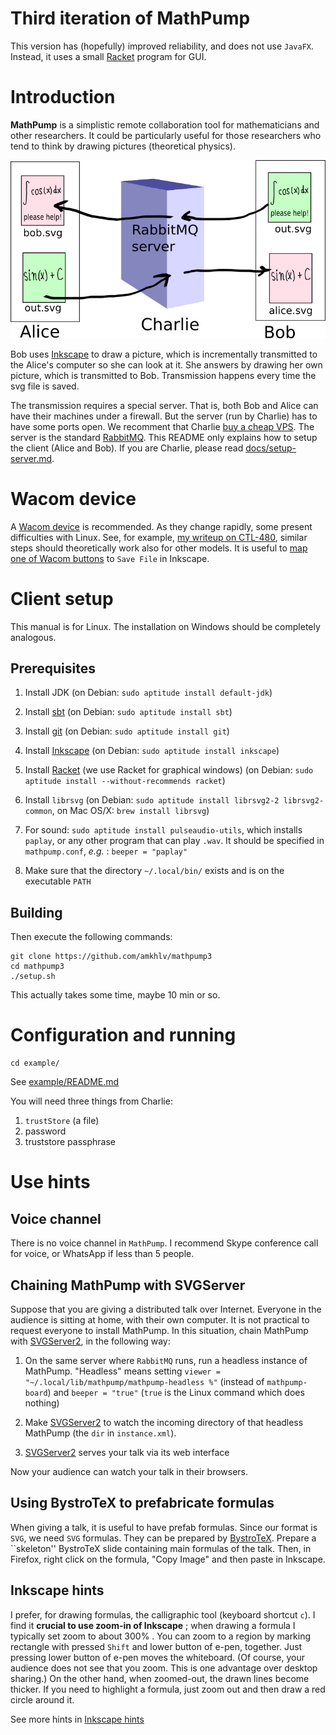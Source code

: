 Third iteration of MathPump
===========================

This version has (hopefully) improved reliability, and does not use `JavaFX`. Instead,
it uses a small [Racket](https://racket-lang.org/) program for GUI. 

Introduction
============

**MathPump** is a simplistic remote collaboration tool for mathematicians and other researchers. It could be particularly useful
for those researchers who tend to think by drawing pictures (theoretical physics). 

![Mathpump](docs/images/mathpump.png?raw=true)

Bob uses [Inkscape](http://inkscape.org/) to draw a picture, which is incrementally transmitted to the Alice's computer so she can look at it.
She answers by drawing her own picture, which is transmitted to Bob. Transmission happens every time the svg file is saved. 

The transmission requires a special server. That is, both Bob and Alice can have their machines under a firewall. But the server
(run by Charlie) has to have some ports open. We recomment that Charlie [buy a cheap VPS](http://lowendbox.com/). The server is the standard
[RabbitMQ](http://www.rabbitmq.com/). This README only explains how to setup the client (Alice and Bob). If you are 
Charlie, please read [docs/setup-server.md](docs/setup-server.md).

Wacom device
============

A [Wacom device](http://www.wacom.com/) is recommended. As they change rapidly, some present difficulties with Linux. See, for example,
[my writeup on CTL-480](docs/Wacom_ctl-480.md), similar steps should theoretically work also for other models.
It is useful to [map one of Wacom buttons](docs/Wacom_buttons.md) to `Save File` in Inkscape. 

Client setup
============

This manual is for Linux. The installation on Windows should be completely analogous.

Prerequisites
-------------

1. Install JDK (on Debian: `sudo aptitude install default-jdk`)

2. Install [sbt](http://www.scala-sbt.org/) (on Debian: `sudo aptitude install sbt`)

3. Install [git](https://git-scm.com/) (on Debian: `sudo aptitude install git`)

4. Install [Inkscape](https://inkscape.org/) (on Debian: `sudo aptitude install inkscape`)

5. Install [Racket](https://racket-lang.org/) (we use Racket for graphical windows)
   (on Debian: `sudo aptitude install --without-recommends racket`)

6. Install `librsvg` (on Debian: `sudo aptitude install librsvg2-2 librsvg2-common`, on Mac OS/X: `brew install librsvg`)

7. For sound: `sudo aptitude install pulseaudio-utils`, which installs `paplay`,
    or any other program that can play `.wav`. 
    It should be specified in `mathpump.conf`, _e.g._ : `beeper = "paplay"`

8. Make sure that the directory `~/.local/bin/` exists and is on the executable `PATH`


Building
--------

Then execute the following commands:

    git clone https://github.com/amkhlv/mathpump3
    cd mathpump3
    ./setup.sh

This actually takes some time, maybe 10 min or so. 

Configuration and running
=========================

    cd example/

See [example/README.md](example/README.md)

You will need three things from Charlie:

1. `trustStore` (a file)
2. password
3. truststore passphrase

Use hints
=========

Voice channel
-------------

There is no voice channel in `MathPump`. I recommend Skype conference call for voice,
or WhatsApp if less than 5 people.


Chaining MathPump with SVGServer
--------------------------------

Suppose that you are giving a distributed talk over Internet. Everyone in the audience is sitting
at home, with their own computer. It is not practical to request everyone to install MathPump.
In this situation, chain MathPump with [SVGServer2](https://github.com/amkhlv/SVGServer2), in the following way:

1. On the same server where `RabbitMQ` runs, run a headless instance of MathPump. "Headless" means 
   setting  `viewer = "~/.local/lib/mathpump/mathpump-headless %"` (instead of `mathpump-board`)
   and `beeper = "true"` (`true` is the Linux command which does nothing)

2. Make [SVGServer2](https://github.com/amkhlv/SVGServer2) to watch the incoming directory of that headless MathPump
   (the `dir` in `instance.xml`).

3. [SVGServer2](https://github.com/amkhlv/SVGServer2) serves your talk via its web interface

Now your audience can watch your talk in their browsers.

Using BystroTeX to prefabricate formulas
----------------------------------------

When giving a talk, it is useful to have prefab formulas. 
Since our format is `SVG`, we need `SVG` formulas.
They can be prepared by [BystroTeX](http://andreimikhailov.com/slides/bystroTeX/slides-manual/index.html).
Prepare a ``skeleton'' BystroTeX slide containing main formulas of the talk.
Then, in Firefox, right click on the formula, "Copy Image" and then paste in Inkscape.


Inkscape hints
--------------

I prefer, for drawing formulas, the calligraphic tool (keyboard shortcut `c`).
I find it __crucial to use zoom-in of Inkscape__ ; when drawing a formula I typically set zoom
to about 300% . You can zoom to a region by marking rectangle with pressed `Shift` and
lower button of e-pen, together. Just pressing lower button of e-pen moves the whiteboard.
(Of course, your audience does not see that you zoom. This is one advantage over desktop sharing.)
On the other hand, when zoomed-out, the drawn lines become thicker. If you need to highlight
a formula, just zoom out and then draw a red circle around it. 

See more hints in [Inkscape hints](docs/inkscape.md)
